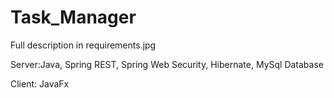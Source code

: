 # Task_Manager

Full description in requirements.jpg

Server:Java, Spring REST, Spring Web Security, Hibernate, MySql Database

Client: JavaFx
